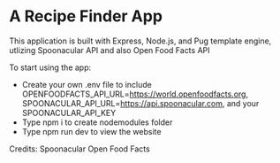 # A Recipe Finder App 

This application is built with Express, Node.js, and Pug template engine, utlizing Spoonacular API and also Open Food Facts API


To start using the app:

- Create your own .env file to include OPENFOODFACTS_API_URL=https://world.openfoodfacts.org, SPOONACULAR_API_URL=https://api.spoonacular.com, and your SPOONACULAR_API_KEY
- Type npm i to create nodemodules folder
- Type npm run dev to view the website

Credits:
Spoonacular
Open Food Facts
